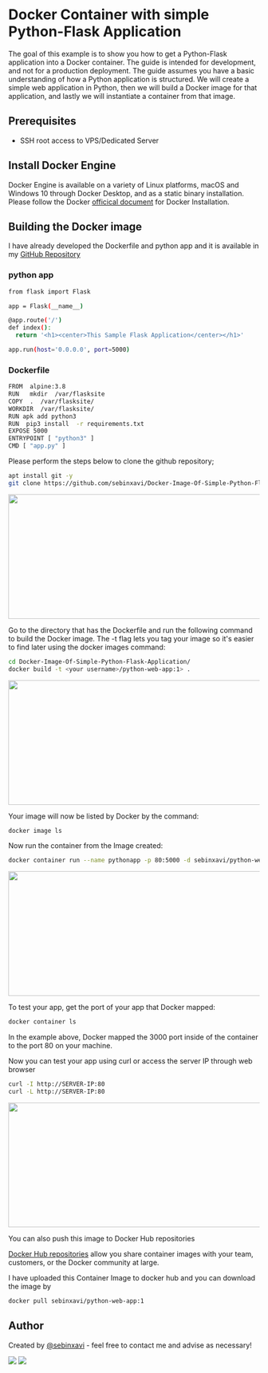 # Docker Container with simple Python-Flask Application

The goal of this example is to show you how to get a Python-Flask application into a Docker container. The guide is intended for development, and not for a production deployment. The guide assumes you have a basic understanding of how a Python application is structured.
We will create a simple web application in Python, then we will build a Docker image for that application, and lastly we will instantiate a container from that image.

## Prerequisites
- SSH root access to VPS/Dedicated Server

## Install Docker Engine

Docker Engine is available on a variety of Linux platforms, macOS and Windows 10 through Docker Desktop, and as a static binary installation. Please follow the Docker [officical document](https://docs.docker.com/engine/install/)  for Docker Installation.

## Building the Docker image

I have already developed the Dockerfile and python app and it is available in my [GitHub Repository](https://github.com/sebinxavi/Docker-Image-Of-Simple-Python-Flask-Application/)

### python app

~~~sh
from flask import Flask

app = Flask(__name__)

@app.route('/')
def index():
  return '<h1><center>This Sample Flask Application</center></h1>'

app.run(host='0.0.0.0', port=5000)
~~~

### Dockerfile

~~~sh
FROM  alpine:3.8
RUN   mkdir  /var/flasksite
COPY  .  /var/flasksite/
WORKDIR  /var/flasksite/
RUN apk add python3
RUN  pip3 install  -r requirements.txt
EXPOSE 5000
ENTRYPOINT [ "python3" ]
CMD [ "app.py" ]
~~~

Please perform the steps below to clone the github repository;

~~~sh
apt install git -y
git clone https://github.com/sebinxavi/Docker-Image-Of-Simple-Python-Flask-Application
~~~ 

<p align="left">
  <img width="600" height="250" src="https://i.ibb.co/7CjLtGw/1.png">
</p>

Go to the directory that has the Dockerfile and run the following command to build the Docker image. The -t flag lets you tag your image so it's easier to find later using the docker images command:
~~~sh
cd Docker-Image-Of-Simple-Python-Flask-Application/
docker build -t <your username>/python-web-app:1> . 
~~~

<p align="left">
  <img width="600" height="250" src="https://i.ibb.co/WDvj4p8/2.png">
</p>


Your image will now be listed by Docker by the command:
~~~sh
docker image ls
~~~

Now run the container from the Image created:
~~~sh
docker container run --name pythonapp -p 80:5000 -d sebinxavi/python-web-app:1
~~~

<p align="left">
  <img width="600" height="250" src="https://i.ibb.co/MDhqMVX/3.png">
</p>

To test your app, get the port of your app that Docker mapped:
~~~sh
docker container ls
~~~

In the example above, Docker mapped the 3000 port inside of the container to the port 80 on your machine.

Now you can test your app using curl or access the server IP through web browser
~~~sh
curl -I http://SERVER-IP:80
curl -L http://SERVER-IP:80
~~~

<p align="left">
  <img width="600" height="250" src="https://i.ibb.co/7JSjkpG/4.png">
</p>

You can also push this image to Docker Hub repositories

[Docker Hub repositories](https://docs.docker.com/docker-hub/repos/) allow you share container images with your team, customers, or the Docker community at large.

I have uploaded this Container Image to docker hub and you can download the image by

~~~sh
docker pull sebinxavi/python-web-app:1
~~~

## Author
Created by [@sebinxavi](https://www.linkedin.com/in/sebinxavi/) - feel free to contact me and advise as necessary!

<a href="mailto:sebin.xavi1@gmail.com"><img src="https://img.shields.io/badge/-sebin.xavi1@gmail.com-D14836?style=flat&logo=Gmail&logoColor=white"/></a>
<a href="https://www.linkedin.com/in/sebinxavi"><img src="https://img.shields.io/badge/-Linkedin-blue"/></a>
